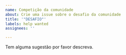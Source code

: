 ```yaml
---
name: Competição da comunidade
about: Crie uma issue sobre o desafio da comunidade
title: '"DESAFIO"'
labels: help wanted
assignees: ''

---
```


Tem alguma sugestão por favor descreva.
